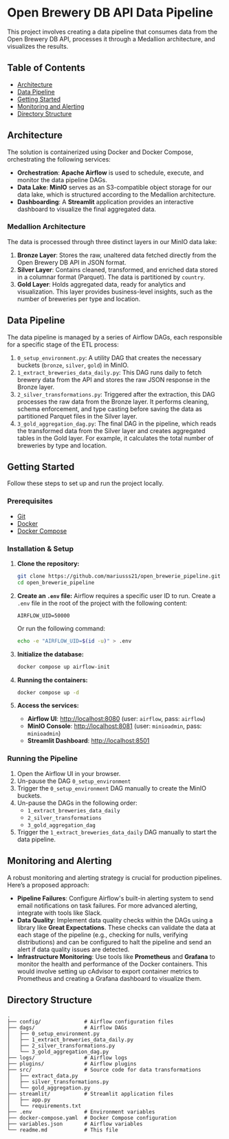 # Open Brewery DB API Data Pipeline

This project involves creating a data pipeline that consumes data from the Open Brewery DB API, processes it through a Medallion architecture, and visualizes the results.

## Table of Contents
- [Architecture](#architecture)
- [Data Pipeline](#data-pipeline)
- [Getting Started](#getting-started)
- [Monitoring and Alerting](#monitoring-and-alerting)
- [Directory Structure](#directory-structure)

## Architecture

The solution is containerized using Docker and Docker Compose, orchestrating the following services:

- **Orchestration**: **Apache Airflow** is used to schedule, execute, and monitor the data pipeline DAGs.
- **Data Lake**: **MinIO** serves as an S3-compatible object storage for our data lake, which is structured according to the Medallion architecture.
- **Dashboarding**: A **Streamlit** application provides an interactive dashboard to visualize the final aggregated data.

### Medallion Architecture

The data is processed through three distinct layers in our MinIO data lake:

1.  **Bronze Layer**: Stores the raw, unaltered data fetched directly from the Open Brewery DB API in JSON format.
2.  **Silver Layer**: Contains cleaned, transformed, and enriched data stored in a columnar format (Parquet). The data is partitioned by `country`.
3.  **Gold Layer**: Holds aggregated data, ready for analytics and visualization. This layer provides business-level insights, such as the number of breweries per type and location.

## Data Pipeline

The data pipeline is managed by a series of Airflow DAGs, each responsible for a specific stage of the ETL process:

1.  `0_setup_environment.py`: A utility DAG that creates the necessary buckets (`bronze`, `silver`, `gold`) in MinIO.
2.  `1_extract_breweries_data_daily.py`: This DAG runs daily to fetch brewery data from the API and stores the raw JSON response in the Bronze layer.
3.  `2_silver_transformations.py`: Triggered after the extraction, this DAG processes the raw data from the Bronze layer. It performs cleaning, schema enforcement, and type casting before saving the data as partitioned Parquet files in the Silver layer.
4.  `3_gold_aggregation_dag.py`: The final DAG in the pipeline, which reads the transformed data from the Silver layer and creates aggregated tables in the Gold layer. For example, it calculates the total number of breweries by type and location.

## Getting Started

Follow these steps to set up and run the project locally.

### Prerequisites

- [Git](https://git-scm.com/)
- [Docker](https://www.docker.com/products/docker-desktop/)
- [Docker Compose](https://docs.docker.com/compose/install/)

### Installation & Setup

1.  **Clone the repository:**
    ```bash
    git clone https://github.com/mariusss21/open_brewerie_pipeline.git
    cd open_brewerie_pipeline
    ```

2.  **Create an `.env` file:**
    Airflow requires a specific user ID to run. Create a `.env` file in the root of the project with the following content:
    ```
    AIRFLOW_UID=50000
    ```

    Or run the following command:

    ```bash
    echo -e "AIRFLOW_UID=$(id -u)" > .env
    ```

3.  **Initialize the database:**
    ```bash
    docker compose up airflow-init
    ```

4. **Running the containers:**
    ```bash
    docker compose up -d
    ```

5.  **Access the services:**
    - **Airflow UI**: [http://localhost:8080](http://localhost:8080) (user: `airflow`, pass: `airflow`)
    - **MinIO Console**: [http://localhost:8081](http://localhost:8082) (user: `minioadmin`, pass: `minioadmin`)
    - **Streamlit Dashboard**: [http://localhost:8501](http://localhost:8501)

### Running the Pipeline

1.  Open the Airflow UI in your browser.
2.  Un-pause the DAG `0_setup_environment`
3.  Trigger the `0_setup_environment` DAG manually to create the MinIO buckets.
4.  Un-pause the DAGs in the following order:
    - `1_extract_breweries_data_daily`
    - `2_silver_transformations`
    - `3_gold_aggregation_dag`
5.  Trigger the `1_extract_breweries_data_daily` DAG manually to start the data pipeline.

## Monitoring and Alerting

A robust monitoring and alerting strategy is crucial for production pipelines. Here’s a proposed approach:

-   **Pipeline Failures**: Configure Airflow's built-in alerting system to send email notifications on task failures. For more advanced alerting, integrate with tools like Slack.
-   **Data Quality**: Implement data quality checks within the DAGs using a library like **Great Expectations**. These checks can validate the data at each stage of the pipeline (e.g., checking for nulls, verifying distributions) and can be configured to halt the pipeline and send an alert if data quality issues are detected.
-   **Infrastructure Monitoring**: Use tools like **Prometheus** and **Grafana** to monitor the health and performance of the Docker containers. This would involve setting up cAdvisor to export container metrics to Prometheus and creating a Grafana dashboard to visualize them.

## Directory Structure

```
.
├── config/              # Airflow configuration files
├── dags/                # Airflow DAGs
│   ├── 0_setup_environment.py
│   ├── 1_extract_breweries_data_daily.py
│   ├── 2_silver_transformations.py
│   └── 3_gold_aggregation_dag.py
├── logs/                # Airflow logs
├── plugins/             # Airflow plugins
├── src/                 # Source code for data transformations
│   ├── extract_data.py
│   ├── silver_transformations.py
│   └── gold_aggregation.py
├── streamlit/           # Streamlit application files
│   ├── app.py
│   └── requirements.txt
├── .env                 # Environment variables
├── docker-compose.yaml  # Docker Compose configuration
├── variables.json       # Airflow variables
└── readme.md            # This file